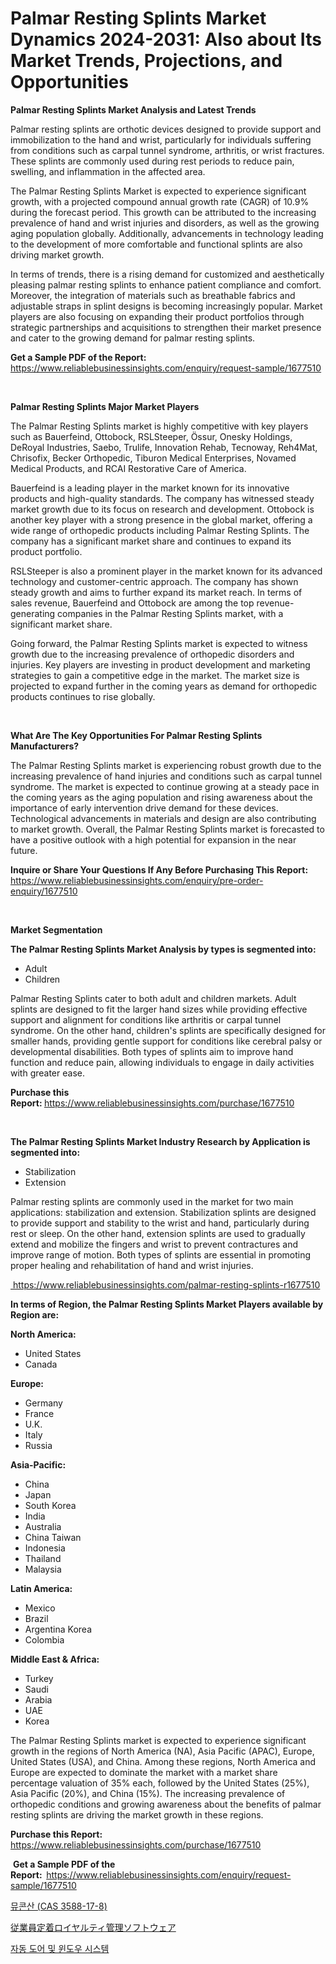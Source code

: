 <p><h1>Palmar Resting Splints Market Dynamics 2024-2031: Also about Its Market Trends, Projections, and Opportunities</h1></p><p><strong>Palmar Resting Splints Market Analysis and Latest Trends</strong></p>
<p><p>Palmar resting splints are orthotic devices designed to provide support and immobilization to the hand and wrist, particularly for individuals suffering from conditions such as carpal tunnel syndrome, arthritis, or wrist fractures. These splints are commonly used during rest periods to reduce pain, swelling, and inflammation in the affected area.</p><p>The Palmar Resting Splints Market is expected to experience significant growth, with a projected compound annual growth rate (CAGR) of 10.9% during the forecast period. This growth can be attributed to the increasing prevalence of hand and wrist injuries and disorders, as well as the growing aging population globally. Additionally, advancements in technology leading to the development of more comfortable and functional splints are also driving market growth.</p><p>In terms of trends, there is a rising demand for customized and aesthetically pleasing palmar resting splints to enhance patient compliance and comfort. Moreover, the integration of materials such as breathable fabrics and adjustable straps in splint designs is becoming increasingly popular. Market players are also focusing on expanding their product portfolios through strategic partnerships and acquisitions to strengthen their market presence and cater to the growing demand for palmar resting splints.</p></p>
<p><strong>Get a Sample PDF of the Report:&nbsp;</strong> <a href="https://www.reliablebusinessinsights.com/enquiry/request-sample/1677510">https://www.reliablebusinessinsights.com/enquiry/request-sample/1677510</a></p>
<p>&nbsp;</p>
<p><strong>Palmar Resting Splints Major Market Players</strong></p>
<p><p>The Palmar Resting Splints market is highly competitive with key players such as Bauerfeind, Ottobock, RSLSteeper, Össur, Onesky Holdings, DeRoyal Industries, Saebo, Trulife, Innovation Rehab, Tecnoway, Reh4Mat, Chrisofix, Becker Orthopedic, Tiburon Medical Enterprises, Novamed Medical Products, and RCAI Restorative Care of America.</p><p>Bauerfeind is a leading player in the market known for its innovative products and high-quality standards. The company has witnessed steady market growth due to its focus on research and development. Ottobock is another key player with a strong presence in the global market, offering a wide range of orthopedic products including Palmar Resting Splints. The company has a significant market share and continues to expand its product portfolio.</p><p>RSLSteeper is also a prominent player in the market known for its advanced technology and customer-centric approach. The company has shown steady growth and aims to further expand its market reach. In terms of sales revenue, Bauerfeind and Ottobock are among the top revenue-generating companies in the Palmar Resting Splints market, with a significant market share.</p><p>Going forward, the Palmar Resting Splints market is expected to witness growth due to the increasing prevalence of orthopedic disorders and injuries. Key players are investing in product development and marketing strategies to gain a competitive edge in the market. The market size is projected to expand further in the coming years as demand for orthopedic products continues to rise globally.</p></p>
<p>&nbsp;</p>
<p><strong>What Are The Key Opportunities For Palmar Resting Splints Manufacturers?</strong></p>
<p><p>The Palmar Resting Splints market is experiencing robust growth due to the increasing prevalence of hand injuries and conditions such as carpal tunnel syndrome. The market is expected to continue growing at a steady pace in the coming years as the aging population and rising awareness about the importance of early intervention drive demand for these devices. Technological advancements in materials and design are also contributing to market growth. Overall, the Palmar Resting Splints market is forecasted to have a positive outlook with a high potential for expansion in the near future.</p></p>
<p><strong>Inquire or Share Your Questions If Any Before Purchasing This Report:</strong> <a href="https://www.reliablebusinessinsights.com/enquiry/pre-order-enquiry/1677510">https://www.reliablebusinessinsights.com/enquiry/pre-order-enquiry/1677510</a></p>
<p>&nbsp;</p>
<p><strong>Market Segmentation</strong></p>
<p><strong>The Palmar Resting Splints Market Analysis by types is segmented into:</strong></p>
<p><ul><li>Adult</li><li>Children</li></ul></p>
<p><p>Palmar Resting Splints cater to both adult and children markets. Adult splints are designed to fit the larger hand sizes while providing effective support and alignment for conditions like arthritis or carpal tunnel syndrome. On the other hand, children's splints are specifically designed for smaller hands, providing gentle support for conditions like cerebral palsy or developmental disabilities. Both types of splints aim to improve hand function and reduce pain, allowing individuals to engage in daily activities with greater ease.</p></p>
<p><strong>Purchase this Report:&nbsp;</strong><a href="https://www.reliablebusinessinsights.com/purchase/1677510">https://www.reliablebusinessinsights.com/purchase/1677510</a></p>
<p>&nbsp;</p>
<p><strong>The Palmar Resting Splints Market Industry Research by Application is segmented into:</strong></p>
<p><ul><li>Stabilization</li><li>Extension</li></ul></p>
<p><p>Palmar resting splints are commonly used in the market for two main applications: stabilization and extension. Stabilization splints are designed to provide support and stability to the wrist and hand, particularly during rest or sleep. On the other hand, extension splints are used to gradually extend and mobilize the fingers and wrist to prevent contractures and improve range of motion. Both types of splints are essential in promoting proper healing and rehabilitation of hand and wrist injuries.</p></p>
<p><a href="https://www.reliablebusinessinsights.com/palmar-resting-splints-r1677510">&nbsp;https://www.reliablebusinessinsights.com/palmar-resting-splints-r1677510</a></p>
<p><strong>In terms of Region, the Palmar Resting Splints Market Players available by Region are:</strong></p>
<p>
    <p> <strong> North America: </strong>
        <ul>
            <li>United States</li>
            <li>Canada</li>
        </ul>
        </p> 
    <p> <strong> Europe: </strong>
        <ul>
            <li>Germany</li>
            <li>France</li>
            <li>U.K.</li>
            <li>Italy</li>
            <li>Russia</li>
        </ul>
        </p> 
    <p> <strong> Asia-Pacific: </strong>
        <ul>
            <li>China</li>
            <li>Japan</li>
            <li>South Korea</li>
            <li>India</li>
            <li>Australia</li>
            <li>China Taiwan</li>
            <li>Indonesia</li>
            <li>Thailand</li>
            <li>Malaysia</li>
        </ul>
        </p> 
    <p> <strong> Latin America: </strong>
        <ul>
            <li>Mexico</li>
            <li>Brazil</li>
            <li>Argentina Korea</li>
            <li>Colombia</li>
        </ul>
        </p> 
    <p> <strong> Middle East & Africa: </strong>
        <ul>
            <li>Turkey</li>
            <li>Saudi</li>
            <li>Arabia</li>
            <li>UAE</li>
            <li>Korea</li>
        </ul>
    </p>
    </p>
<p><p>The Palmar Resting Splints market is expected to experience significant growth in the regions of North America (NA), Asia Pacific (APAC), Europe, United States (USA), and China. Among these regions, North America and Europe are expected to dominate the market with a market share percentage valuation of 35% each, followed by the United States (25%), Asia Pacific (20%), and China (15%). The increasing prevalence of orthopedic conditions and growing awareness about the benefits of palmar resting splints are driving the market growth in these regions.</p></p>
<p><strong>Purchase this Report: </strong><a href="https://www.reliablebusinessinsights.com/purchase/1677510">https://www.reliablebusinessinsights.com/purchase/1677510</a></p>
<p>&nbsp;<strong>Get a Sample PDF of the Report:&nbsp;&nbsp;</strong><a href="https://www.reliablebusinessinsights.com/enquiry/request-sample/1677510">https://www.reliablebusinessinsights.com/enquiry/request-sample/1677510</a></p>
<p><strong></strong></p>
<p><p><a href="https://github.com/asratman/Market-Research-Report-List-1/blob/main/6354296102234.md">뮤콘산 (CAS 3588-17-8)</a></p><p><a href="https://github.com/KenyonJohns/Market-Research-Report-List-1/blob/main/1412025107816.md">従業員定着ロイヤルティ管理ソフトウェア</a></p><p><a href="https://medium.com/@jenniferstanley2022/%EC%9E%90%EB%8F%99-%EB%AC%B8%EA%B3%BC-%EC%B0%BD-%EC%8B%9C%EC%8A%A4%ED%85%9C-%EC%8B%9C%EC%9E%A5-%ED%86%B5%EC%B0%B0-%EC%8B%9C%EC%9E%A5-%EB%8F%99%ED%96%A5-%EC%84%B1%EC%9E%A5-2024%EB%85%84%EB%B6%80%ED%84%B0-2031%EB%85%84%EA%B9%8C%EC%A7%80-%EC%98%88%EC%B8%A1-06b23328f12f">자동 도어 및 윈도우 시스템</a></p></p>